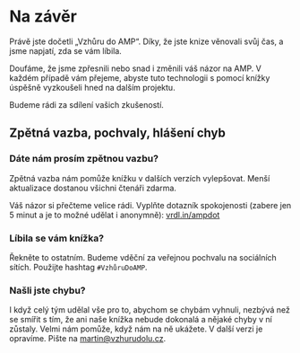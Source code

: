 # Na závěr

Právě jste dočetli „Vzhůru do AMP“. Díky, že jste knize věnovali svůj čas, a jsme napjatí, zda se vám líbila.

Doufáme, že jsme zpřesnili nebo snad i změnili váš názor na AMP. V každém případě vám přejeme, abyste tuto technologii s pomocí knížky úspěšně vyzkoušeli hned na dalším projektu.

Budeme rádi za sdílení vašich zkušeností.

## Zpětná vazba, pochvaly, hlášení chyb

### Dáte nám prosím zpětnou vazbu?

Zpětná vazba nám pomůže knížku v dalších verzích vylepšovat. Menší aktualizace dostanou všichni čtenáři zdarma.

Váš názor si přečteme velice rádi. Vyplňte dotazník spokojenosti (zabere jen 5 minut a je to možné udělat i anonymně): [vrdl.in/ampdot](https://forms.gle/b5CjRzDVL94swPXNA)

### Líbila se vám knížka?

Řekněte to ostatním. Budeme vděční za veřejnou pochvalu na sociálních sítích. Použijte hashtag `#VzhůruDoAMP`.

### Našli jste chybu?

I když celý tým udělal vše pro to, abychom se chybám vyhnuli, nezbývá než se smířit s tím, že ani naše knížka nebude dokonalá a nějaké chyby v ní zůstaly. Velmi nám pomůže, když nám na ně ukážete. V další verzi je opravíme. Pište na [martin@vzhurudolu.cz](mailto:martin@vzhurudolu.cz).
